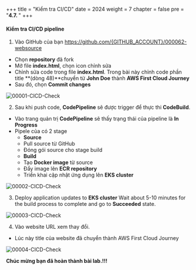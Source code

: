 +++
title = "Kiểm tra CI/CD"
date = 2024
weight = 7
chapter = false
pre = "<b>4.7. </b>"
+++


#### Kiểm tra CI/CD pipeline
1. Vào GitHub của bạn https://github.com/{GITHUB_ACCOUNT}/000062-websource
- Chọn **repository** đã fork
- Mở file **index.html**, chọn icon chỉnh sửa
- Chỉnh sửa code trong file **index.html**. Trong bài này chỉnh code phần title **(dòng 48)**chuyển từ **John Doe** thành **AWS First Cloud Journey**
- Sau đó, chọn **Commit changes**

![00001-CICD-Check](/000062_CICDonEKS/images/4-Generate-Code-Pipeline/7-CICD-Check/00001-CICD-Check.png?width=90pc)

2. Sau khi push code, **CodePipeline** sẽ được trigger để thực thi **CodeBuild**.
- Vào trang quản trị **CodePipeline** sẽ thấy trạng thái của pipeline là **In Progress**
- Pipele của có 2 stage
   - **Source**
   - Pull source từ GitHub
   - Đóng gói source cho stage build
   - **Build**
   - Tạo **Docker image** từ source
   - Đẩy image lên **ECR repository**
   - Triển khai cập nhật ứng dụng lên **EKS cluster**

![00002-CICD-Check](/000062_CICDonEKS/images/4-Generate-Code-Pipeline/7-CICD-Check/00002-CICD-Check.png?width=90pc)


3. Deploy application updates to **EKS cluster** Wait about 5-10 minutes for the build process to complete and go to **Succeeded** state.

![00003-CICD-Check](/000062_CICDonEKS/images/4-Generate-Code-Pipeline/7-CICD-Check/00003-CICD-Check.png?width=90pc)


4. Vào website URL xem thay đổi.
- Lúc này title của website đã chuyển thành AWS First Cloud Journey

![00004-CICD-Check](/000062_CICDonEKS/images/4-Generate-Code-Pipeline/7-CICD-Check/00004-CICD-Check.png?width=90pc)


**Chúc mừng bạn đã hoàn thành bài lab.!!!**

